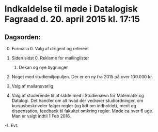 # Indkaldelse til møde i Datalogisk Fagraad d. 20. april 2015 kl. 17:15

## Dagsorden:

0. Formalia
    0. Valg af dirigent og referent

1. Siden sidst
    0. Reklame for mailinglister
    1. Dekan og nye bygninger

2. Noget med studiemiljøpuljen.  Der er en ny fra 2015 på over 100.000 kr.

3. Valg af mailansvarlig

4. Valg af studerende til at sidde med i Studienævn for Matematik og Datalogi. Det handler om alt hvad der vedrører studiordninger, om kursusbeskriveler følger regler (og lidt om indholdet), merit og dispensation, feedback til fakultet omkring regler. Møde ca hver 6 uge. Man er valgt indtil 1 Feb 2016.

-1. Evt.
